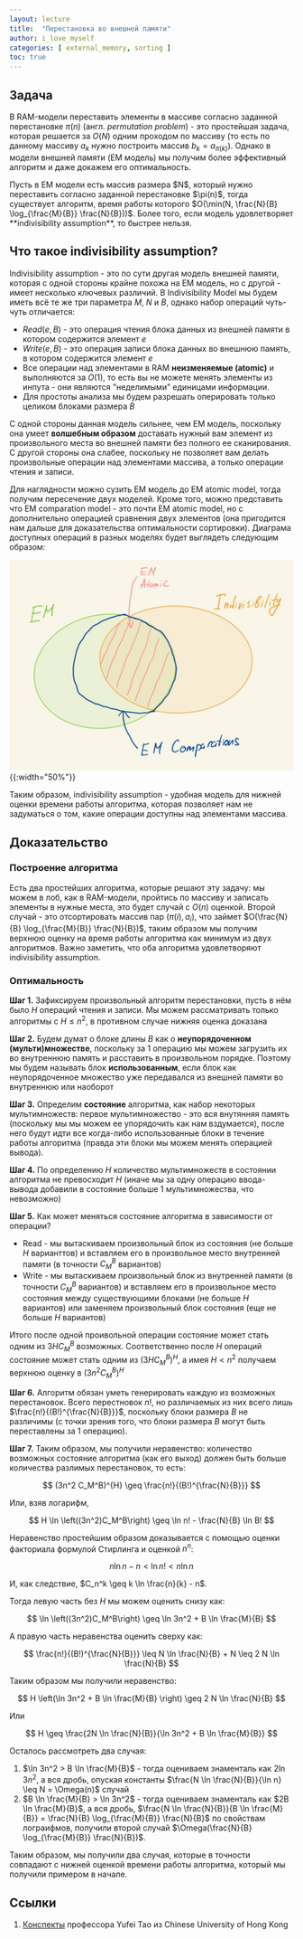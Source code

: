 ```yaml
---
layout: lecture
title:  "Перестановка во внешней памяти"
author: i_love_myself
categories: [ external_memory, sorting ]
toc: true
---
```


## Задача

В RAM-модели переставить элементы в массиве согласно заданной перестановке $\pi(n)$ (англ. _permutation problem_) - это простейшая задача, которая решается за $O(N)$ одним проходом по массиву (то есть по данному массиву $a_k$ нужно построить массив $b_k = a_{\pi(k)}$). Однако в модели внешней памяти (EM модель) мы получим более эффективный алгоритм и даже докажем его оптимальность.

<div markdown="1" class="alert alert-theorem">
    Пусть в EM модели есть массив размера $N$, который нужно переставить согласно заданной перестановке $\pi(n)$, тогда существует алгоритм, время работы которого $O(\min(N, \frac{N}{B} \log_{\frac{M}{B}} \frac{N}{B}))$. Более того, если модель удовлетворяет **indivisibility assumption**, то быстрее нельзя.
</div>

## Что такое indivisibility assumption?

Indivisibility assumption - это по сути другая модель внешней памяти, которая с одной стороны крайне похожа на EM модель, но с другой - имеет несколько ключевых различий. В Indivisibility Model мы будем иметь всё те же три параметра $M$, $N$ и $B$, однако набор операций чуть-чуть отличается:

* $Read(e, B)$ - это операция чтения блока данных из внешней памяти в котором содержится элемент $e$
* $Write(e, B)$ - это операция записи блока данных во внешнюю память, в котором содержится элемент $e$
* Все операции над элементами в RAM **неизменяемые (atomic)** и выполняются за $O(1)$, то есть вы не можете менять элементы из инпута - они являются "неделимыми" единицами информации.
* Для простоты анализа мы будем разрешать оперировать только целиком блоками размера $B$

С одной стороны данная модель сильнее, чем EM модель, поскольку она умеет  **волшебным образом** доставать нужный вам элемент из произвольного места во внешней памяти без полного ее сканирования. С другой стороны она слабее, поскольку не позволяет вам делать произвольные операции над элементами массива, а только операции чтения и записи.

Для наглядности можно сузить EM модель до EM atomic model, тогда получим пересечение двух моделей. Кроме того, можно представить что EM comparation model - это почти EM atomic model, но с дополнительно операцией сравнения двух элементов (она пригодится нам дальше для доказательства оптимальности сортировки). Диаграма доступных операций в разных моделях будет выглядеть следующим образом:

![diagram of models](img/diagram.png){{:width="50%"}}

Таким образом, indivisibility assumption - удобная модель для нижней оценки времени работы алгоритма, которая позволяет нам не задуматься о том, какие операции доступны над элементами массива.

## Доказательство

### Построение алгоритма

Есть два простейших алгоритма, которые решают эту задачу: мы можем в лоб, как в RAM-модели, пройтись по массиву и записать элементы в нужные места, это будет случай с $O(n)$ оценкой. Второй случай - это отсортировать массив пар $(\pi(i), a_i)$, что займет $O(\frac{N}{B} \log_{\frac{M}{B}} \frac{N}{B})$, таким образом мы получим верхнюю оценку на время работы алгоритма как минимум из двух алгоритмов. Важно заметить, что оба алгоритма удовлетворяют indivisibility assumption.

### Оптимальность

**Шаг 1.** Зафиксируем произвольный алгоритм перестановки, пусть в нём было $H$ операций чтения и записи. Мы можем рассматривать только алгоритмы с $H \leq n^2$, в противном случае нижняя оценка доказана

**Шаг 2.** Будем думат о блоке длины $B$ как о **неупорядоченном (мульти)множестве**, поскольку за 1 операцию мы можем загрузить их во внутреннюю память и расставить в произвольном порядке. Поэтому мы будем называть блок **использованным**, если блок как неупорядоченное множество уже передавался из внешней памяти во внутреннюю или наоборот

**Шаг 3.** Определим **состояние** алгоритма, как набор некоторых мультимножеств: первое мультимножество - это вся внутянняя память (поскольку мы мы можем ее упорядочить как нам вздумается), после него будут идти все когда-либо использованные блоки в течение работы алгоритма (правда эти блоки мы можем менять операцией вывода).

**Шаг 4.** По определению $H$ количество мультимножеств в состоянии алгоритма не превосходит $H$ (иначе мы за одну операцию ввода-вывода добавили в состояние больше $1$ мультимножества, что невозможно)

**Шаг 5.** Как может меняться состояние алгоритма в зависимости от операции?

* Read - мы вытаскиваем произвольный блок из состояния (не больше $H$ варианттов) и вставляем его в произвольное место внутренней памяти (в точности $C_{M}^B$ вариантов)
* Write - мы вытаскиваем произвольный блок из внутренней памяти (в точности $C_{M}^B$ вариантов) и вставляем его в произвольное место состояния между существующими блоками (не больше $H$ вариантов) или заменяем произвольный блок состояния (еще не больше $H$ вариантов)

Итого после одной проивольной операции состояние может стать одним из $3H C_M^B$ возможных. Соответственно после $H$ операций состояние может стать одним из $(3H C_M^B)^{H}$, а имея $H < n^2$ получаем верхнюю оценку в $(3n^2 C_M^B)^{H}$

**Шаг 6.** Алгоритм обязан уметь генерировать каждую из возможных перестановок. Всего перестновок $n!$, но различаемых из них всего лишь $\frac{n!}{(B!)^{\frac{N}{B}}}$, поскольку блоки размера $B$ не различимы (с точки зрения того, что блоки размера $B$ могут быть переставлены за 1 операцию).

**Шаг 7.** Таким образом, мы получили неравенство: количество возможных состояние алгоритма (как его выход) должен быть больше количества разлимых перестановок, то есть:

$$
(3n^2 C_M^B)^{H} \geq \frac{n!}{(B!)^{\frac{N}{B}}}
$$

Или, взяв логарифм,

$$
H \ln \left((3n^2)C_M^B\right) \geq \ln n! - \frac{N}{B} \ln B!
$$

Неравенство простейшим образом доказывается с помощью оценки факториала формулой Стирлинга и оценкой $n^n$:

$$
n \ln n - n < \ln n! < n \ln n
$$

И, как следствие, $C_n^k \geq k \ln \frac{n}{k} - n$.

Тогда левую часть без $H$ мы можем оценить снизу как:

$$ \ln \left((3n^2)C_M^B\right) \geq \ln 3n^2 +  B \ln \frac{M}{B} $$

А правую часть неравенства оценить сверху как:

$$
\frac{n!}{(B!)^{\frac{N}{B}}} \leq N \ln \frac{N}{B} + N \leq 2 N \ln \frac{N}{B}
$$

Таким образом мы получили неравенство:

$$
H \left(\ln 3n^2 + B \ln \frac{M}{B} \right) \geq 2 N \ln \frac{N}{B}
$$

Или

$$
H \geq \frac{2N \ln \frac{N}{B}}{\ln 3n^2 + B \ln \frac{M}{B}}
$$

Осталось рассмотреть два случая:

1. $\ln 3n^2 > B \ln \frac{M}{B}$ - тогда оцениваем знаменталь как $2 \ln 3n^2$, а вся дробь, опуская константы $\frac{N \ln \frac{N}{B}}{\ln n} \leq N = \Omega(n)$ случай
2. $B \ln \frac{M}{B} > \ln 3n^2$ - тогда оцениваем знаменталь как $2B \ln \frac{M}{B}$, а вся дробь, $\frac{N \ln \frac{N}{B}}{B \ln \frac{M}{B}} = \frac{N}{B} \log_{\frac{M}{B}} \frac{N}{B}$ по свойствам лограифмов, получили второй случай $\Omega(\frac{N}{B} \log_{\frac{M}{B}} \frac{N}{B})$.

Таким образом, мы получили два случая, которые в точности совпадают с нижней оценкой времени работы алгоритма, который мы получили примером в начале.

## Ссылки

1. [Конспекты](https://citeseerx.ist.psu.edu/document?repid=rep1&type=pdf&doi=3e8ee3d1f8920a99f78d3e6de5ffe7406b085d52) профессора Yufei Tao из Chinese University of Hong Kong
